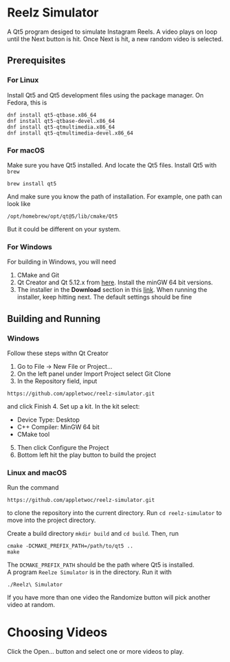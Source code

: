 # Reelz Simulator
A Qt5 program desiged to simulate Instagram Reels. A video plays on loop until the Next button is hit. Once
Next is hit, a new random video is selected.

## Prerequisites
### For Linux
Install Qt5 and Qt5 development files using the package manager. On Fedora, this is 
```
dnf install qt5-qtbase.x86_64
dnf install qt5-qtbase-devel.x86_64
dnf install qt5-qtmultimedia.x86_64
dnf install qt5-qtmultimedia-devel.x86_64
```
### For macOS
Make sure you have Qt5 installed. And locate the Qt5 files. Install Qt5 with `brew`
```
brew install qt5
```
And make sure you know the path of installation. For example, one path can look like
```
/opt/homebrew/opt/qt@5/lib/cmake/Qt5
```
But it could be different on your system.

### For Windows
For building in Windows, you will need
1. CMake and Git
2. Qt Creator and Qt 5.12.x from [here](https://www.qt.io/offline-installers). Install the minGW 64 bit versions.
3. The installer in the **Download** section in this [link](http://forum.doom9.org/showthread.php?t=156191).
When running the installer, keep hitting next. The default settings should be fine

## Building and Running

### Windows
Follow these steps withn Qt Creator
1. Go to File &#8594; New File or Project...
2. On the left panel under Import Project select Git Clone
3. In the Repository field, input
```
https://github.com/appletwoc/reelz-simulator.git
```
and click Finish
4. Set up a kit. In the kit select:
  - Device Type: Desktop
  - C++ Compiler: MinGW 64 bit
  - CMake tool	
5. Then click Configure the Project
6. Bottom left hit the play button to build the project

### Linux and macOS
Run the command
```
https://github.com/appletwoc/reelz-simulator.git
```
to clone the repository into the current directory. Run `cd reelz-simulator` to move into the
project directory.

Create a build directory `mkdir build` and `cd build`. Then, run
```
cmake -DCMAKE_PREFIX_PATH=/path/to/qt5 ..
make
```
The `DCMAKE_PREFIX_PATH` should be the path where Qt5 is installed.<br>
A program `Reelze Simulator` is in the directory. Run it with
```
./Reelz\ Simulator
```
If you have more than one video the Randomize button will pick another video at random.

# Choosing Videos
Click the Open... button and select one or more videos to play.
